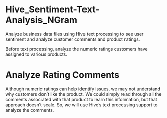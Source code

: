 # Hive_Sentiment-Text-Analysis_NGram
Analyze business data files using Hive text processing to see user sentiment and analyze customer comments and product ratings. 

Before text processing, analyze the numeric ratings customers have assigned to various products.

# Analyze Rating Comments
Although numeric ratings can help identify issues, we may not understand why customers don’t like the product. We could simply read through all the comments associated with that product to learn this information, but that approach doesn’t scale. So, we will use Hive’s text processing support to analyze the comments.
